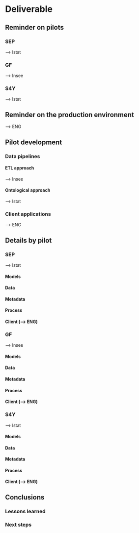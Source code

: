 # Deliverable

## Reminder on pilots

### SEP

--> Istat

### GF

--> Insee

### S4Y

--> Istat

## Reminder on the production environment

--> ENG

## Pilot development

### Data pipelines

#### ETL approach

--> Insee

#### Ontological approach

--> Istat

### Client applications

--> ENG

## Details by pilot

### SEP

--> Istat

#### Models

#### Data

#### Metadata

#### Process

#### Client (--> ENG)

### GF

--> Insee

#### Models

#### Data

#### Metadata

#### Process

#### Client (--> ENG)

### S4Y

--> Istat

#### Models

#### Data

#### Metadata

#### Process

#### Client (--> ENG)

## Conclusions

### Lessons learned

### Next steps